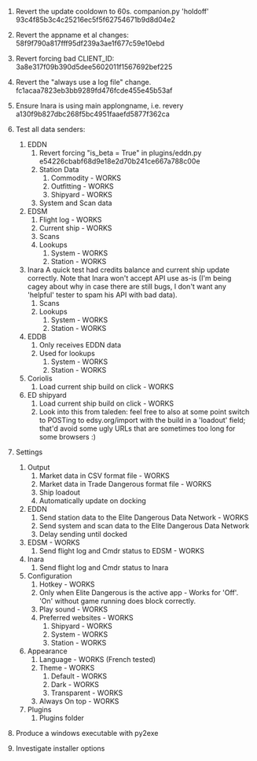 1. Revert the update cooldown to 60s.  companion.py 'holdoff' 93c4f85b3c4c25216ec5f5f62754671b9d8d04e2
1. Revert the appname et al changes: 58f9f790a817fff95df239a3ae1f677c59e10ebd
1. Revert forcing bad CLIENT_ID: 3a8e317f09b390d5dee5602011f1567692bef225
1. Revert the "always use a log file" change. fc1acaa7823eb3bb9289fd476fcde455e45b53af
1. Ensure Inara is using main applongname, i.e. revery a130f9b827dbc268f5bc4951faaefd5877f362ca
1. Test all data senders:
	1. EDDN
		1. Revert forcing "is_beta = True" in plugins/eddn.py e54226cbabf68d9e18e2d70b241ce667a788c00e
		1. Station Data
			1. Commodity - WORKS
			1. Outfitting - WORKS
			1. Shipyard - WORKS
		1. System and Scan data
	1. EDSM
		1. Flight log - WORKS
		1. Current ship - WORKS
		1. Scans
		1. Lookups
			1. System - WORKS
			1. Station - WORKS
	1. Inara
		A quick test had credits balance and current ship update correctly.  Note that Inara won't accept API use as-is (I'm being cagey about why in case there are still bugs, I don't want any 'helpful' tester to spam his API with bad data).
		1. Scans
		1. Lookups
			1. System - WORKS
			1. Station - WORKS
	1. EDDB
		1. Only receives EDDN data
		1. Used for lookups
			1. System - WORKS
			1. Station - WORKS
	1. Coriolis
		1. Load current ship build on click - WORKS
	1. ED shipyard
		1. Load current ship build on click - WORKS
		1. Look into this from taleden:
			feel free to also at some point switch to POSTing to edsy.org/import with the build in a 'loadout' field; that'd avoid some ugly URLs that are sometimes too long for some browsers :)

1. Settings
	1. Output
		1. Market data in CSV format file - WORKS
		1. Market data in Trade Dangerous format file - WORKS
		1. Ship loadout
		1. Automatically update on docking
	1. EDDN
		1. Send station data to the Elite Dangerous Data Network - WORKS
		1. Send system and scan data to the Elite Dangerous Data Network
		1. Delay sending until docked
	1. EDSM - WORKS
		1. Send flight log and Cmdr status to EDSM - WORKS
	1. Inara
		1. Send flight log and Cmdr status to Inara
	1. Configuration
		1. Hotkey - WORKS
		1. Only when Elite Dangerous is the active app - Works for 'Off'.  'On' without game running does block correctly.
		1. Play sound - WORKS
		1. Preferred websites - WORKS
			1. Shipyard - WORKS
			1. System - WORKS
			1. Station - WORKS
	1. Appearance
		1. Language - WORKS (French tested)
		1. Theme - WORKS
			1. Default - WORKS
			1. Dark - WORKS
			1. Transparent - WORKS
		1. Always On top - WORKS
	1. Plugins
		1. Plugins folder

1. Produce a windows executable with py2exe
1. Investigate installer options
